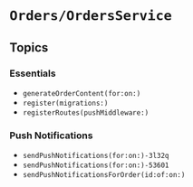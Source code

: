 # ``Orders/OrdersService``

## Topics

### Essentials

- ``generateOrderContent(for:on:)``
- ``register(migrations:)``
- ``registerRoutes(pushMiddleware:)``

### Push Notifications

- ``sendPushNotifications(for:on:)-3l32q``
- ``sendPushNotifications(for:on:)-53601``
- ``sendPushNotificationsForOrder(id:of:on:)``
